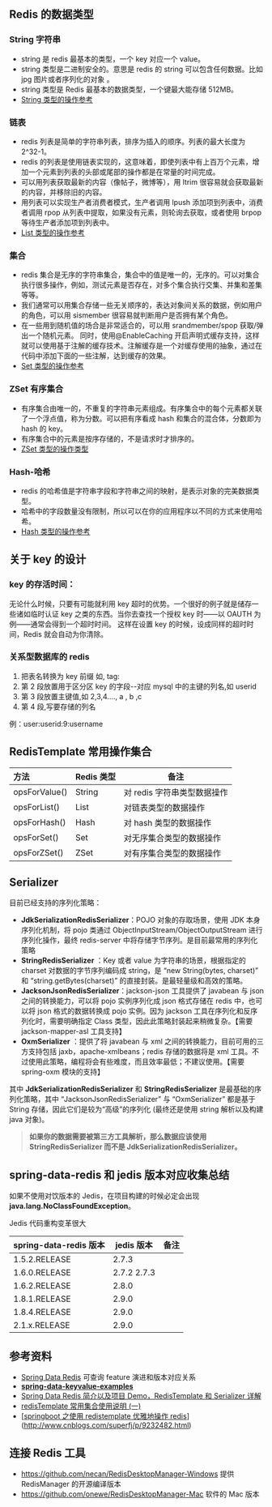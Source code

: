 

## Redis 的数据类型

### String 字符串

- string 是 redis 最基本的类型，一个 key 对应一个 value。
- string 类型是二进制安全的。意思是 redis 的 string 可以包含任何数据。比如 jpg 图片或者序列化的对象 。
- string 类型是 Redis 最基本的数据类型，一个键最大能存储 512MB。
- [String 类型的操作参考 ](http://www.runoob.com/redis/redis-strings.html)

### 链表

- redis 列表是简单的字符串列表，排序为插入的顺序。列表的最大长度为 2^32-1。
- redis 的列表是使用链表实现的，这意味着，即使列表中有上百万个元素，增加一个元素到列表的头部或尾部的操作都是在常量的时间完成。
- 可以用列表获取最新的内容（像帖子，微博等），用 ltrim 很容易就会获取最新的内容，并移除旧的内容。
- 用列表可以实现生产者消费者模式，生产者调用 lpush 添加项到列表中，消费者调用 rpop 从列表中提取，如果没有元素，则轮询去获取，或者使用 brpop 等待生产者添加项到列表中。
- [List 类型的操作参考 ](http://www.runoob.com/redis/redis-lists.html)

### 集合

- redis 集合是无序的字符串集合，集合中的值是唯一的，无序的。可以对集合执行很多操作，例如，测试元素是否存在，对多个集合执行交集、并集和差集等等。
- 我们通常可以用集合存储一些无关顺序的，表达对象间关系的数据，例如用户的角色，可以用 sismember 很容易就判断用户是否拥有某个角色。
- 在一些用到随机值的场合是非常适合的，可以用 srandmember/spop 获取/弹出一个随机元素。
  同时，使用@EnableCaching 开启声明式缓存支持，这样就可以使用基于注解的缓存技术。注解缓存是一个对缓存使用的抽象，通过在代码中添加下面的一些注解，达到缓存的效果。
- [Set 类型的操作参考 ](http://www.runoob.com/redis/redis-sets.html)

### ZSet 有序集合

- 有序集合由唯一的，不重复的字符串元素组成。有序集合中的每个元素都关联了一个浮点值，称为分数。可以把有序看成 hash 和集合的混合体，分数即为 hash 的 key。
- 有序集合中的元素是按序存储的，不是请求时才排序的。
- [ZSet 类型的操作类型 ](http://www.runoob.com/redis/redis-sorted-sets.html)

### Hash-哈希

- redis 的哈希值是字符串字段和字符串之间的映射，是表示对象的完美数据类型。
- 哈希中的字段数量没有限制，所以可以在你的应用程序以不同的方式来使用哈希。
- [Hash 类型的操作参考 ](http://www.runoob.com/redis/redis-hashes.html)

## 关于 key 的设计

### key 的存活时间：

无论什么时候，只要有可能就利用 key 超时的优势。一个很好的例子就是储存一些诸如临时认证 key 之类的东西。当你去查找一个授权 key 时——以 OAUTH 为例——通常会得到一个超时时间。
这样在设置 key 的时候，设成同样的超时时间，Redis 就会自动为你清除。

### 关系型数据库的 redis

1. 把表名转换为 key 前缀 如, tag:
2. 第 2 段放置用于区分区 key 的字段--对应 mysql 中的主键的列名,如 userid
3. 第 3 段放置主键值,如 2,3,4...., a , b ,c
4. 第 4 段,写要存储的列名

例：user:userid:9:username

## RedisTemplate 常用操作集合

| 方法          | Redis 类型 | 备注                      |
| :------------ | :--------- | ------------------------- |
| opsForValue() | String     | 对 redis 字符串类型数据操作 |
| opsForList()  | List       | 对链表类型的数据操作      |
| opsForHash()  | Hash       | 对 hash 类型的数据操作      |
| opsForSet()   | Set        | 对无序集合类型的数据操作  |
| opsForZSet()  | ZSet       | 对有序集合类型的数据操作  |

## Serializer

目前已经支持的序列化策略：

- **JdkSerializationRedisSerializer**：POJO 对象的存取场景，使用 JDK 本身序列化机制，将 pojo 类通过 ObjectInputStream/ObjectOutputStream 进行序列化操作，最终 redis-server 中将存储字节序列。是目前最常用的序列化策略
- **StringRedisSerializer** ：Key 或者 value 为字符串的场景，根据指定的 charset 对数据的字节序列编码成 string，是 “new String(bytes, charset)” 和 “string.getBytes(charset)” 的直接封装。是最轻量级和高效的策略。
- **JacksonJsonRedisSerializer**：jackson-json 工具提供了 javabean 与 json 之间的转换能力，可以将 pojo 实例序列化成 json 格式存储在 redis 中，也可以将 json 格式的数据转换成 pojo 实例。因为 jackson 工具在序列化和反序列化时，需要明确指定 Class 类型，因此此策略封装起来稍微复杂。【需要 jackson-mapper-asl 工具支持】
- **OxmSerializer** ：提供了将 javabean 与 xml 之间的转换能力，目前可用的三方支持包括 jaxb，apache-xmlbeans；redis 存储的数据将是 xml 工具。不过使用此策略，编程将会有些难度，而且效率最低；不建议使用。【需要 spring-oxm 模块的支持】

其中 **JdkSerializationRedisSerializer** 和 **StringRedisSerializer** 是最基础的序列化策略，其中 “JacksonJsonRedisSerializer” 与 “OxmSerializer” 都是基于 String 存储，因此它们是较为“高级”的序列化 (最终还是使用 string 解析以及构建 java 对象)。

> **如果你的数据需要被第三方工具解析，那么数据应该使用 StringRedisSerializer 而不是 JdkSerializationRedisSerializer。**

## spring-data-redis 和 jedis 版本对应收集总结

如果不使用对饮版本的 Jedis，在项目构建的时候必定会出现 **java.lang.NoClassFoundException**。

Jedis 代码重构变革很大

| spring-data-redis 版本 | jedis 版本    | 备注 |
| --------------------- | ------------ | ---- |
| 1.5.2.RELEASE         | 2.7.3        |      |
| 1.6.0.RELEASE         | 2.7.2  2.7.3 |      |
| 1.6.2.RELEASE         | 2.8.0        |      |
| 1.8.1.RELEASE         | 2.9.0        |      |
| 1.8.4.RELEASE         | 2.9.0        |      |
| 2.1.x.RELEASE         | 2.9.0        |      |

## 参考资料

- [Spring Data Redis](https://docs.spring.io/spring-data/data-redis/docs/current/reference/html/#new-in-2.1.0) 可查询 feature 演进和版本对应关系
- [**spring-data-keyvalue-examples**](https://github.com/spring-projects/spring-data-keyvalue-examples)
- [Spring Data Redis 简介以及项目 Demo，RedisTemplate 和 Serializer 详解 ](https://www.cnblogs.com/edwinchen/p/3816938.html)
- [redisTemplate 常用集合使用说明 (一)](https://357029540.iteye.com/blog/2388706)
- [[springboot 之使用 redistemplate 优雅地操作 redis](https://www.cnblogs.com/superfj/p/9232482.html)](http://www.cnblogs.com/superfj/p/9232482.html)

## 连接 Redis 工具

- https://github.com/necan/RedisDesktopManager-Windows 提供 RedisManager 的开源编译版本
- https://github.com/onewe/RedisDesktopManager-Mac 软件的 Mac 版本